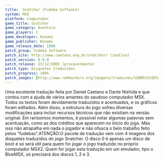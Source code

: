 ```yaml
---
title:  Snatcher (Fudeba Software)
system: MSX
platform: Computador
game_title: Snatcher
game_category: Aventura
game_players: 1
game_developer: Konami
game_publisher: Konami
game_release_date: 1988
patch_group: Fudeba Software
patch_site: http://www.caetano.eng.br/snatcher/ (inativo)
patch_version: 0.9.9
patch_release: 23/12/2003 (provavelmente)
patch_type: Disquetes traduzidos
patch_progress: 100%
patch_images: [http://www.romhackers.org/imagens/traducoes/%5BMSX2%5D%20Snatcher%20-%20Fudeba%20Software%20-%201.png,http://www.romhackers.org/imagens/traducoes/%5BMSX2%5D%20Snatcher%20-%20Fudeba%20Software%20-%202.png,http://www.romhackers.org/imagens/traducoes/%5BMSX2%5D%20Snatcher%20-%20Fudeba%20Software%20-%203.png]
---
```

Uma excelente tradução feita por Daniel Caetano e Dante Nishida e que contou com a ajuda de vários amantes do saudoso computador MSX. Todos os textos foram devidamente traduzidos e acentuados, e os gráficos foram editados. Além disso, a estrutura do jogo sofreu diversas modificações para incluir recursos técnicos que não existiam na versão original. Em raríssimos momentos, é possível notar algumas palavras sem acentuação, como as dos créditos que aparecem no início do jogo. Mas isso não atrapalha em nada o jogador e não ofusca o belo trabalho feito pelos "fudebas".ATENÇÃO:O pacote de tradução vem com 4 imagens dos disquetes traduzidos do jogo Snatcher. O disco 0 é apenas um disco de boot e só será útil para quem for jogar o jogo traduzido no próprio computador MSX2. Quem for jogar esta tradução em um emulador, tipo o BlueMSX, só precisará dos discos 1, 2 e 3.